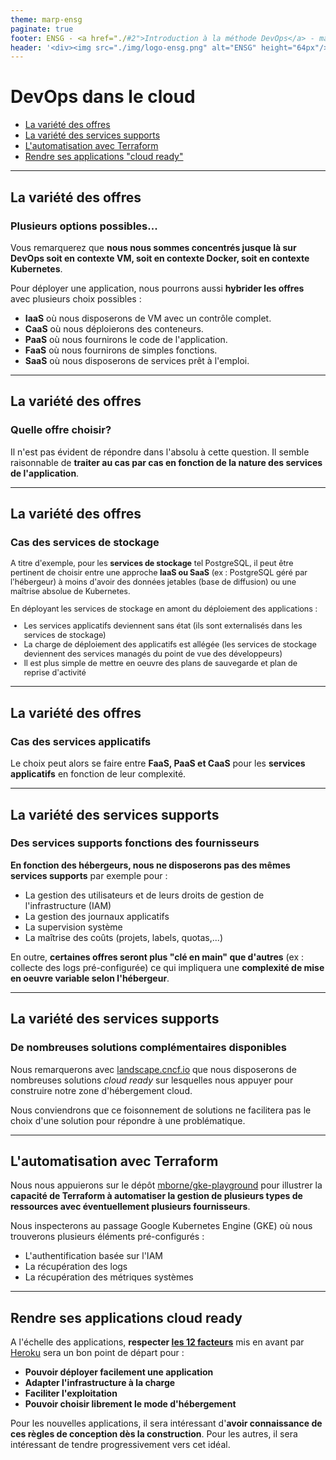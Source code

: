 ```yaml
---
theme: marp-ensg
paginate: true
footer: ENSG - <a href="./#2">Introduction à la méthode DevOps</a> - mars 2025
header: '<div><img src="./img/logo-ensg.png" alt="ENSG" height="64px"/></div>'
---
```


# DevOps dans le cloud

- [La variété des offres](#la-variété-des-offres)
- [La variété des services supports](#la-variété-des-services-supports)
- [L'automatisation avec Terraform](#lautomatisation-avec-terraform)
- [Rendre ses applications "cloud ready"](#rendre-ses-applications-cloud-ready)

---

## La variété des offres


### Plusieurs options possibles...

Vous remarquerez que **nous nous sommes concentrés jusque là sur DevOps soit en contexte VM, soit en contexte Docker, soit en contexte Kubernetes**.

Pour déployer une application, nous pourrons aussi **hybrider les offres** avec plusieurs choix possibles :

- **IaaS** où nous disposerons de VM avec un contrôle complet.
- **CaaS** où nous déploierons des conteneurs.
- **PaaS** où nous fournirons le code de l'application.
- **FaaS** où nous fournirons de simples fonctions.
- **SaaS** où nous disposerons de services prêt à l'emploi.

---

## La variété des offres

### Quelle offre choisir?

Il n'est pas évident de répondre dans l'absolu à cette question. Il semble raisonnable de **traiter au cas par cas en fonction de la nature des services de l'application**.

---

## La variété des offres

### Cas des services de stockage

<div style="font-size:0.9em">

A titre d'exemple, pour les **services de stockage** tel PostgreSQL, il peut être pertinent de choisir entre une approche **IaaS ou SaaS** (ex : PostgreSQL géré par l'hébergeur) à moins d'avoir des données jetables (base de diffusion) ou une maîtrise absolue de Kubernetes.

En déployant les services de stockage en amont du déploiement des applications :

- Les services applicatifs deviennent sans état (ils sont externalisés dans les services de stockage)
- La charge de déploiement des applicatifs est allégée (les services de stockage deviennent des services managés du point de vue des développeurs)
- Il est plus simple de mettre en oeuvre des plans de sauvegarde et plan de reprise d'activité

</div>

---

## La variété des offres

### Cas des services applicatifs

Le choix peut alors se faire entre **FaaS, PaaS et CaaS** pour les **services applicatifs** en fonction de leur complexité.

---

## La variété des services supports

### Des services supports fonctions des fournisseurs

**En fonction des hébergeurs, nous ne disposerons pas des mêmes services supports** par exemple pour :

- La gestion des utilisateurs et de leurs droits de gestion de l'infrastructure (IAM)
- La gestion des journaux applicatifs
- La supervision système
- La maîtrise des coûts (projets, labels, quotas,...)

En outre, **certaines offres seront plus "clé en main" que d'autres** (ex : collecte des logs pré-configurée) ce qui impliquera une **complexité de mise en oeuvre variable selon l'hébergeur**.

---

## La variété des services supports

### De nombreuses solutions complémentaires disponibles

Nous remarquerons avec [landscape.cncf.io](https://landscape.cncf.io/) que nous disposerons de nombreuses solutions *cloud ready* sur lesquelles nous appuyer pour construire notre zone d'hébergement cloud.

Nous conviendrons que ce foisonnement de solutions ne facilitera pas le choix d'une solution pour répondre à une problématique.

---

## L'automatisation avec Terraform

Nous nous appuierons sur le dépôt [mborne/gke-playground](https://github.com/mborne/gke-playground#gke-playground) pour illustrer la **capacité de Terraform à automatiser la gestion de plusieurs types de ressources avec éventuellement plusieurs fournisseurs**.

Nous inspecterons au passage Google Kubernetes Engine (GKE) où nous trouverons plusieurs éléments pré-configurés :

- L'authentification basée sur l'IAM
- La récupération des logs
- La récupération des métriques systèmes

---

## Rendre ses applications cloud ready

A l'échelle des applications, **respecter [les 12 facteurs](https://mborne.github.io/fiches/12-facteurs/)** mis en avant par [Heroku](https://www.heroku.com/) sera un bon point de départ pour :

- **Pouvoir déployer facilement une application**
- **Adapter l'infrastructure à la charge**
- **Faciliter l'exploitation**
- **Pouvoir choisir librement le mode d'hébergement**

Pour les nouvelles applications, il sera intéressant d'**avoir connaissance de ces règles de conception dès la construction**. Pour les autres, il sera intéressant de tendre progressivement vers cet idéal.
